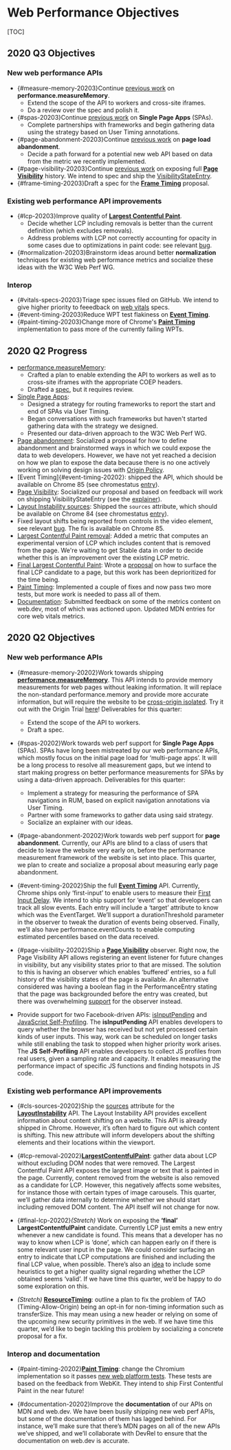 # Web Performance Objectives

[TOC]

## 2020 Q3 Objectives

### New web performance APIs

  * {#measure-memory-20203}Continue [previous work](#measure-memory-20202) on **performance.measureMemory**.
    * Extend the scope of the API to workers and cross-site iframes.
    * Do a review over the spec and polish it.
  * {#spas-20203}Continue [previous work](#spas-20202) on **Single Page Apps** (SPAs).
    * Complete partnerships with frameworks and begin gathering data using the strategy based on User Timing annotations.
  * {#page-abandonment-20203}Continue [previous work](#page-abandonment-20202) on **page load abandonment**.
    * Decide a path forward for a potential new web API based on data from the metric we recently implemented.
  * {#page-visibility-20203}Continue [previous work](#page-visibility-20202) on exposing full
    **[Page Visibility](https://github.com/w3c/page-visibility/)** history. We intend to spec and ship the
    [VisibilityStateEntry](https://docs.google.com/document/d/1l5kHiJRkdQwEN-CYI5_mUNODhQVB5rCyjN4jHDdXDHA/edit).
  * {#frame-timing-20203}Draft a spec for the
    **[Frame Timing](https://docs.google.com/document/d/1t3A56iTN01ReEELJ18_jLYrvc13L3hDTXWK46AafKwE/edit)** proposal.

### Existing web performance API improvements

  * {#lcp-20203}Improve quality of **[Largest Contentful Paint](https://github.com/WICG/largest-contentful-paint)**.
    * Decide whether LCP including removals is better than the current definition (which excludes removals).
    * Address problems with LCP not correctly accounting for opacity in some cases due to optimizations in paint code: see
      relevant [bug](https://bugs.chromium.org/p/chromium/issues/detail?id=1092473).
  * {#normalization-20203}Brainstorm ideas around better **normalization** techniques for existing web performance metrics and
    socialize these ideas with the W3C Web Perf WG.

### Interop

  * {#vitals-specs-20203}Triage spec issues filed on GitHub. We intend to give higher priority to feeedback on
    [web vitals](https://web.dev/vitals/) specs.
  * {#event-timing-20203}Reduce WPT test flakiness on **[Event Timing](https://github.com/WICG/event-timing)**.
  * {#paint-timing-20203}Change more of Chrome's **[Paint Timing](https://github.com/w3c/paint-timing)** implementation to pass more
    of the currently failing WPTs.

## 2020 Q2 Progress

* [performance.measureMemory](#measure-memory-20202):
  * Crafted a plan to enable extending the API to workers as well as to cross-site iframes with the appropriate COEP headers.
  * Drafted a [spec](https://ulan.github.io/misc/measure-memory-spec/), but it requires review.
* [Single Page Apps](#spas-20202):
  * Designed a strategy for routing frameworks to report the start and end of SPAs via User Timing.
  * Began conversations with such frameworks but haven't started gathering data with the strategy we designed.
  * Presented our data-driven approach to the W3C Web Perf WG.
* [Page abandonment](#page-abandonment-20202): Socialized a proposal for how to define abandonment and brainstormed ways in which
  we could expose the data to web developers. However, we have not yet reached a decision on how we plan to expose the data because
  there is no one actively working on solving design issues with [Origin Policy](https://wicg.github.io/origin-policy/).
* [Event Timing]{#event-timing-20202}: shipped the API, which should be available on Chrome 85 (see chromestatus
  [entry](https://www.chromestatus.com/feature/5167290693713920)).
* [Page Visibility](#page-visibility-20202): Socialized our proposal and based on feedback will work on shipping
  VisibilityStateEntry (see the [explainer](https://docs.google.com/document/d/1l5kHiJRkdQwEN-CYI5_mUNODhQVB5rCyjN4jHDdXDHA/edit)).
* [Layout Instability sources](#cls-sources-20202): Shipped the `sources` attribute, which should be available on Chrome 84 (see
  chromestatus [entry](https://www.chromestatus.com/feature/5712483207610368)).
* Fixed layout shifts being reported from controls in the video element, see relevant [bug](https://crbug.com/1088311). The fix is
  available on Chrome 85.
* [Largest Contentful Paint removal](#lcp-removal-20202): Added a metric that computes an experimental version of LCP which
  includes content that is removed from the page. We're waiting to get Stable data in order to decide whether this is an
  improvement over the existing LCP metric.
* [Final Largest Contentful Paint](#final-lcp-20202): Wrote a
  [proposal](https://docs.google.com/document/d/1a24lxTmSycox5HS1mdtj09Sinf1mJCifdv-oREUJQ1A/edit) on how to surface the final LCP
  candidate to a page, but this work has been deprioritized for the time being.
* [Paint Timing](#paint-timing-20202): Implemented a couple of fixes and now pass two more tests, but more work is needed to pass
  all of them.
* [Documentation](#documentation-20202): Submitted feedback on some of the metrics content on web.dev, most of which was actioned
  upon. Updated MDN entries for core web vitals metrics.

## 2020 Q2 Objectives

### New web performance APIs

  * {#measure-memory-20202}Work towards shipping
    **[performance.measureMemory](https://github.com/WICG/performance-measure-memory)**.
    This API intends to provide memory measurements for web pages without
    leaking information. It will replace the non-standard performance.memory and
    provide more accurate information, but will require the website to be
    [cross-origin
    isolated](https://developer.mozilla.org/en-US/docs/Web/API/WindowOrWorkerGlobalScope/crossOriginIsolated).
    Try it out with the Origin Trial
    [here](https://web.dev/monitor-total-page-memory-usage/#using-performance.measurememory())!
    Deliverables for this quarter:
    * Extend the scope of the API to workers.
    * Draft a spec.

  * {#spas-20202}Work towards web perf support for **Single Page Apps** (SPAs). SPAs have
    long been mistreated by our web performance APIs, which mostly focus on the
    initial page load for ‘multi-page apps’. It will be a long process to
    resolve all measurement gaps, but we intend to start making progress on
    better performance measurements for SPAs by using a data-driven approach.
    Deliverables for this quarter:
    * Implement a strategy for measuring the performance of SPA navigations in
      RUM, based on explicit navigation annotations via User Timing.
    * Partner with some frameworks to gather data using said strategy.
    * Socialize an explainer with our ideas.

  * {#page-abandonment-20202}Work towards web perf support for **page abandonment**. Currently, our APIs
    are blind to a class of users that decide to leave the website very early
    on, before the performance measurement framework of the website is set into
    place. This quarter, we plan to create and socialize a proposal about
    measuring early page abandonment.

  * {#event-timing-20202}Ship the full **[Event Timing](https://github.com/WICG/event-timing)** API.
    Currently, Chrome ships only ‘first-input’ to enable users to measure their
    [First Input Delay](https://web.dev/fid/). We intend to ship support for
    ‘event’ so that developers can track all slow events. Each entry will
    include a ‘target’ attribute to know which was the EventTarget. We’ll
    support a durationThreshold parameter in the observer to tweak the duration
    of events being observed. Finally, we’ll also have performance.eventCounts
    to enable computing estimated percentiles based on the data received.

  * {#page-visibility-20202}Ship a **[Page Visibility](https://github.com/w3c/page-visibility/)**
    observer. Right now, the Page Visibility API allows registering an event
    listener for future changes in visibility, but any visibility states prior
    to that are missed. The solution to this is having an observer which enables
    ‘buffered’ entries, so a full history of the visibility states of the page
    is available. An alternative considered was having a boolean flag in the
    PerformanceEntry stating that the page was backgrounded before the entry was
    created, but there was overwhelming
    [support](https://lists.w3.org/Archives/Public/public-web-perf/2020Apr/0005.html)
    for the observer instead.

  * Provide support for two Facebook-driven APIs:
    [isInputPending](https://github.com/WICG/is-input-pending) and [JavaScript
    Self-Profiling](https://github.com/WICG/js-self-profiling). The
    **isInputPending** API enables developers to query whether the browser has
    received but not yet processed certain kinds of user inputs. This way, work
    can be scheduled on longer tasks while still enabling the task to stopped
    when higher priority work arises. The **JS Self-Profiling** API enables
    developers to collect JS profiles from real users, given a sampling rate and
    capacity. It enables measuring the performance impact of specific JS
    functions and finding hotspots in JS code.

### Existing web performance API improvements

* {#cls-sources-20202}Ship the
  [sources](https://github.com/WICG/layout-instability#Source-Attribution)
  attribute for the
  **[LayoutInstability](https://github.com/WICG/layout-instability)** API. The
  Layout Instability API provides excellent information about content shifting
  on a website. This API is already shipped in Chrome. However, it’s often hard
  to figure out which content is shifting. This new attribute will inform
  developers about the shifting elements and their locations within the
  viewport.

* {#lcp-removal-20202}**[LargestContentfulPaint](https://github.com/WICG/largest-contentful-paint)**:
  gather data about LCP without excluding DOM nodes that were removed. The
  Largest Contentful Paint API exposes the largest image or text that is painted
  in the page. Currently, content removed from the website is also removed as a
  candidate for LCP. However, this negatively affects some websites, for
  instance those with certain types of image carousels. This quarter, we’ll
  gather data internally to determine whether we should start including removed
  DOM content. The API itself will not change for now.

* {#final-lcp-20202}_(Stretch)_ Work on exposing the **‘final’ LargestContentfulPaint** candidate.
  Currently LCP just emits a new entry whenever a new candidate is found. This
  means that a developer has no way to know when LCP is ‘done’, which can happen
  early on if there is some relevant user input in the page. We could consider
  surfacing an entry to indicate that LCP computations are finished and
  including the final LCP value, when possible. There’s also an
  [idea](https://github.com/WICG/largest-contentful-paint/issues/43#issuecomment-608569132)
  to include some heuristics to get a higher quality signal regarding whether
  the LCP obtained seems ‘valid’. If we have time this quarter, we’d be happy to
  do some exploration on this.

* _(Stretch)_ **[ResourceTiming](https://github.com/w3c/resource-timing)**:
  outline a plan to fix the problem of TAO (Timing-Allow-Origin) being an opt-in
  for non-timing information such as transferSize. This may mean using a new
  header or relying on some of the upcoming new security primitives in the web.
  If we have time this quarter, we’d like to begin tackling this problem by
  socializing a concrete proposal for a fix.

### Interop and documentation

* {#paint-timing-20202}**[Paint Timing](https://github.com/w3c/paint-timing)**: change the Chromium
  implementation so it passes [new web platform
  tests](https://wpt.fyi/results/paint-timing/fcp-only?label=experimental&label=master&aligned).
  These tests are based on the feedback from WebKit. They intend to ship First
  Contentful Paint in the near future!

* {#documentation-20202}Improve the **documentation** of our APIs on MDN and web.dev. We have been
  busily shipping new web perf APIs, but some of the documentation of them has
  lagged behind. For instance, we’ll make sure that there’s MDN pages on all of
  the new APIs we’ve shipped, and we’ll collaborate with DevRel to ensure that
  the documentation on web.dev is accurate.
